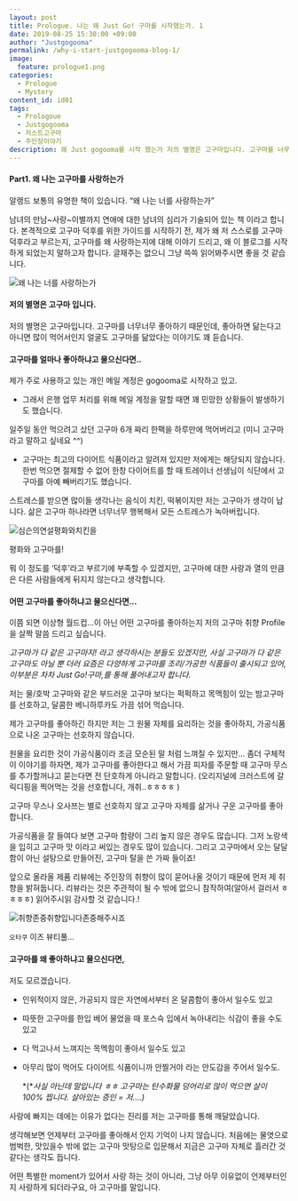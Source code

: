 ```yaml
---
layout: post
title: Prologue. 나는 왜 Just Go! 구마를 시작했는가. 1 
date: 2019-08-25 15:30:00 +09:00
author: "Justgogooma"
permalink: /why-i-start-justgogooma-blog-1/
image:
  feature: prologue1.png
categories:
  - Prologue
  - Mystory
content_id: id01
tags:
  - Prologoue
  - Justgogooma
  - 저스트고구마
  - 주인장이야기
description: 왜 Just gogooma를 시작 했는가 저의 별명은 고구마입니다. 고구마를 너무너무 좋아하기 때문인데, 좋아하면 닮는다고 아니면 많이 먹어서인지 얼굴도 고구마를 닮았다는 이야기도 꽤 듣습니다. 제가 고구마를 좋아하는 이유는 단지 고구마가 달콤해서 좋아하는 것이 아닙니다..더보기..
---
```


#### Part1. 왜 나는 고구마를 사랑하는가

알랭드 보통의 유명한 책이 있습니다. “왜 나는 너를 사랑하는가” 

남녀의 만남~사랑~이별까지 연애에 대한 남녀의 심리가 기술되어 있는 책 이라고 합니다. 본격적으로 고구마 덕후를 위한 가이드를 시작하기 전, 제가 왜 저 스스로를 고구마덕후라고 부르는지, 고구마를 왜 사랑하는지에 대해 이야기 드리고, 왜 이 블로그를 시작하게 되었는지 말하고자 합니다. 글재주는 없으니 그냥 쓱쓱 읽어봐주시면 좋을 것 같습니다. 

![왜 나는 너를 사랑하는가](https://lh3.googleusercontent.com/bs_OJ8LJlkXGLIEVfo5ODzM8I0bNqdJbL_rTGd1lmuYB2YcAtvuXQA2hiQSsT4Y45zbSJzSWYtisncx7OsuWM4pRMDi2x_XevvzCyyG4_5AYU-G-pzuz_fshGYe61UOZc2Kn0aPb-Gfe1eu5XdySnK6weHtEp-J4CxVdCmegdIyXiQsUk_jSuZnauQfLsyd4tf3UQItvvVC_086k5X3OO5sn0ey3J64sED50QDCiQF20ntkEs-brlIMLpTQwU2r4wlOHP18rCvPtlEs6Q0wiJmuiBUdqKKSS1UZWggBh46FIMKsgcPEUwWNuAjbuqUcSjJs96dLOXqXtHmzhGyRrZtEoSP3BN_e4Dhsh7CvU5WEzlzcegYa8HsuNS-LcYoAjjvewjEeyvxHoDvyy9fbHncXo6_cLVE3f9zVDQWl8cqlFgGI8bs6xfT8UiOzE5xlOPqbjHShlGGnq82x9d2cHlLlUI6nGQ1di6wC-KJfBFrTE-90bokdztl2IShojaBPXPFqus0Z2EVjYI5EhP-CYUDYjloW7sOI3tph5iarWn_GDJWiIklBmcGj87dL3HjT-elIsf4TpfgqnWGwUDplguDK7GWAKvG2A1cgqyw0n2BvDOeB3td0nLcic8OVdgA_WQuhAdxG4cTrnUR1zPN8f549l1PdGMZHd=w590-h888-no)

#### 저의 별명은 고구마 입니다.

저의 별명은 고구마입니다. 고구마를 너무너무 좋아하기 때문인데, 좋아하면 닮는다고 아니면 많이 먹어서인지 얼굴도 고구마를 닮았다는 이야기도 꽤 듣습니다. 



#### 고구마를 얼마나 좋아하냐고 물으신다면..

제가 주로 사용하고 있는 개인 메일 계정은 gogooma로 시작하고 있고. 

* 그래서 은행 업무 처리를 위해 메일 계정을 말할 때면 꽤 민망한 상황들이 발생하기도 했습니다. 

일주일 동안 먹으려고 샀던 고구마 6개 짜리 한팩을 하루만에 먹어버리고 (미니 고구마라고 말하고 싶네요 ^^) 

* 고구마는 최고의 다이어트 식품이라고 알려져 있지만 저에게는 해당되지 않습니다. 한번 먹으면 절제할 수 없어 한창 다이어트를 할 때 트레이너 선생님이 식단에서 고구마를 아예 빼버리기도 했습니다. 

스트레스를 받으면 많이들 생각나는 음식이 치킨, 떡볶이지만 저는 고구마가 생각이 납니다. 삶은 고구마 하나라면 너무너무 행복해서 모든 스트레스가 녹아버립니다.

 ![심슨의연설평화와치킨을](https://lh3.googleusercontent.com/vQhnTv_g6RPvQQtwzaOhNAnWPvq2fA49LFRmS-KweT9yqiogI0MqfE7B3h3qxTLqHQGy76br4QYBzXxt4aAmqDlfQbn48b0My1f1YsB5Ehxh_lATMC7Rx5pNjCBruyyEtoHyZR_rT3SIhc6F6ShSksMskvuvvwp8Y-CCqJv9-engCG-EtQv-PgenCoruMq0wMZe0BpYnzmXtbbGqPzz7ft5Wn3bJ11y_6k0tt6EETZOSHfqoPkF0zCM3rOjhiDKcxcl1hY2XX4upwpuXSo8SCeBxjH4vo49V1k72fZWh7BUzxkTOQtJLAKq4EotthHrxdu_G98hjBIX5yilGYlJMblKfTenLkVGqXFyP9A1KOG7S3QoGYTB9etX_7-yS7F5XUDoKDkfVh40_jctKe7KBNBNuU7MmEGzCOWxJXjQScmyqh9EEHdavGDVBMspVRONVmLdaWlhg10PbVQ8FsaG4xAHmYR9UuNVe2zvRpDY__k0LjssYc0drqBaOIVK0n_uGcPaAhC076nMUoI6tq72AbGihmpl3hTCyAWyRUg1Mb6FMBDD4J29Ecd5WsJ9TpKtzODmSyIuTQ0XDCdI9kHq4WuQnfZ0Dq4pf6NTdX9ICPbjl7DeSKbUaPEDOkwzAenHAWwO9J12armjd8eYNHBrnFX7sJ0wGJyp3_eJxfuRq7NeqKITUVqfvsPlTyh82ZKtasDidcxv5uVGVMvrhpQGz8bTKMQ=w420-h492-no)



평화와 고구마를! 

 

뭐 이 정도를 ‘덕후’라고 부르기에 부족할 수 있겠지만, 고구마에 대한 사랑과 열의 만큼은 다른 사람들에게 뒤지지 않는다고 생각합니다.

 

#### 어떤 고구마를 좋아하냐고 물으신다면…

이쯤 되면 이상형 월드컵…이 아닌 어떤 고구마를 좋아하는지 저의 고구마 취향 Profile을 살짝 말씀 드리고 싶습니다. 

 *고구마가 다 같은 고구마지! 라고 생각하시는 분들도 있겠지만, 사실 고구마가 다 같은 고구마도 아닐 뿐 더러 요즘은 다양하게 고구마를 조리/가공한 식품들이 출시되고 있어, 이부분은 차차 Just Go!구마,를 통해 풀어내고자 합니다.* 

 

저는 물/호박 고구마와 같은 부드러운 고구마 보다는 퍽퍽하고 목멕힘이 있는 밤고구마를 선호하고, 달콤한 베니하루카도 가끔 섞어 먹습니다.

제가 고구마를 좋아하긴 하지만 저는 그 원물 자체를 요리하는 것을 좋아하지, 가공식품으로 나온 고구마는 선호하지 않습니다.

원물을 요리한 것이 가공식품이라 조금 모순된 말 처럼 느껴질 수 있지만… 좀더 구체적이 이야기를 하자면, 제가 고구마를 좋아한다고 해서 가끔 피자를 주문할 때 고구마 무스를 추가할꺼냐고 묻는다면 전 단호하게 아니라고 말합니다. (오리지널에 크러스트에 갈릭디핑을 찍어먹는 것을 선호합니다, 개취..ㅎㅎㅎㅎ ) 

 

고구마 무스나 오사쯔는 별로 선호하지 않고 고구마 자체를 삶거나 구운 고구마를 좋아합니다.  

가공식품을 잘 들여다 보면 고구마 함량이 그리 높지 않은 경우도 많습니다. 그저 노랑색을 입히고 고구마 맛 이라고 써있는 경우도 많이 있습니다. 그리고 고구마에서 오는 달달함이 아닌 설탕으로 만들어진, 고구마 탈을 쓴 가짜 들이죠! 

앞으로 올라올 제품 리뷰에는 주인장의 취향이 많이 묻어나올 것이기 때문에 먼저 제 취향을 밝혀둡니다. 리뷰라는 것은 주관적이 될 수 밖에 없으니 참작하여(알아서 걸러서 ㅎㅎㅎㅎ) 읽어주시읽 감사할 것 같습니다.! 

 

![취향존중취향입니다존중해주시죠](https://lh3.googleusercontent.com/M02oVY6PYc1xr6AqW6sW2bEI1OrlgK63EqHxpGmWz9ciDSv7INe_u1uA9BMI6WasUoLaxUUdhafcCH0rsAuozxM_UDussR9kEYCD2BEe7g5jnjmpFjtHXgQiW4GpPVWTS-nfPTACE1WekkrYfmW42RZ7noeoPQCK3-RUBT8i3qS0mm8fUaAzKW2XvlZ5wtCWHSUKD82jRzTchdXx4GYetoDMX5Chx8cGHizdNKCVEfqGtTgG0QzQUHPnoft6II6kuxo9pInKCGqAApJWTuctCu22fGgmkpxdkDhyEVCzIZMFpQzHT0vD5PAOiP2A73RRnfdxpAkH0rLnySj-hSOpPpj-Xg7KDG8LtL7csh1wOr7BsXblvIT2jtgdZMGbuRuW2J2Vde1hsHra9007x9UfMGLzjFQSCmcsjnCMobPfxV_wF1UKD3gbkL5Vk-kHzGj-UtZo9-GbgrmmuASqCYbz5OzUrSbBMOP1sNjKB6RfYhrZEPJjHGE2Ver8DDBNLAphtHREYvfHEHFIDGWE6_jLrfw3QUslMAnf2iKlfGl7Pw7JeJ7oNcRMBF0-ryv0pRY40xnYJySJM0tLcCM0GeVXojFzJ8ttG0_mLiE4P5WRSa8m-xKb7fKjIQYiKkp0lVAXRcL34Sg60x9RZafN0Ea_fJiM9kAqjYsm0ZNQ6gfG3ZmPbzif8dLVeTXxXlAuyq9J8rbXBJwDA25rhtROrxCUcR_hcQ=w500-h388-no)



`오타쿠` 이즈 뷰티풀…

 

#### 고구마를 왜 좋아하냐고 물으신다면,

저도 모르겠습니다.

* 인위적이지 않은, 가공되지 않은 자연에서부터 온 달콤함이 좋아서 일수도 있고

* 따뜻한 고구마를 한입 베어 물었을 때 포스슥 입에서 녹아내리는 식감이 좋을 수도 있고

* 다 먹고나서 느껴지는 목멕힘이 좋아서 일수도 있고 

* 아무리 많이 먹어도 다이어트 식품이니까 안찔거야 라는 안도감을 주어서 일수도.

    *(**사실 아닌데 말입니다 ㅎㅎ 고구마는 탄수화물 덩어리로 많이 먹으면 살이 100% 찝니다. 살아있는 증인 = 저….)* 

 

사랑에 빠지는 데에는 이유가 없다는 진리를 저는 고구마를 통해 깨달았습니다. 

 

생각해보면 언제부터 고구마를 좋아해서 인지 기억이 나지 않습니다. 처음에는 물엿으로 범벅한, 맛있을수 밖에 없는 고구마 맛탕으로 입문해서 지금은 고구마 자체로 흘러간 것 같다는 생각도 듭니다. 

 

어떤 특별한 moment가 있어서 사랑 하는 것이 아니라, 그냥 아무 이유없이 언제부터인지 사랑하게 되더라구요, 아 고구마를 말입니다. 

 